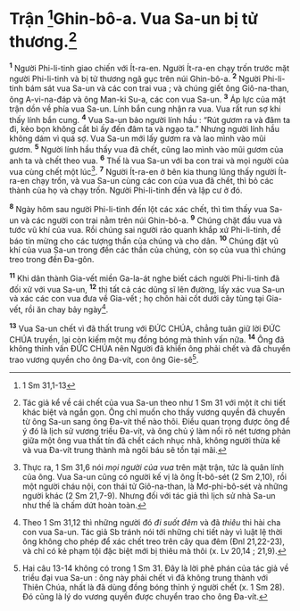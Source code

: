 # Trận [^1*]Ghin-bô-a. Vua Sa-un bị tử thương.[^1]
<sup><b>1</b></sup> Người Phi-li-tinh giao chiến với Ít-ra-en. Người Ít-ra-en chạy trốn trước mặt người Phi-li-tinh và bị tử thương ngã gục trên núi Ghin-bô-a. <sup><b>2</b></sup> Người Phi-li-tinh bám sát vua Sa-un và các con trai vua ; và chúng giết ông Giô-na-than, ông A-vi-na-đáp và ông Man-ki Su-a, các con vua Sa-un. <sup><b>3</b></sup> Áp lực của mặt trận dồn về phía vua Sa-un. Lính bắn cung nhận ra vua. Vua rất run sợ khi thấy lính bắn cung. <sup><b>4</b></sup> Vua Sa-un bảo người lính hầu : “Rút gươm ra và đâm ta đi, kẻo bọn không cắt bì ấy đến đâm ta và ngạo ta.” Nhưng người lính hầu không dám vì quá sợ. Vua Sa-un mới lấy gươm ra và lao mình vào mũi gươm. <sup><b>5</b></sup> Người lính hầu thấy vua đã chết, cũng lao mình vào mũi gươm của anh ta và chết theo vua. <sup><b>6</b></sup> Thế là vua Sa-un với ba con trai và mọi người của vua cùng chết một lúc[^2]. <sup><b>7</b></sup> Người Ít-ra-en ở bên kia thung lũng thấy người Ít-ra-en chạy trốn, và vua Sa-un cùng các con của vua đã chết, thì bỏ các thành của họ và chạy trốn. Người Phi-li-tinh đến và lập cư ở đó.

<sup><b>8</b></sup> Ngày hôm sau người Phi-li-tinh đến lột các xác chết, thì tìm thấy vua Sa-un và các người con trai nằm trên núi Ghin-bô-a. <sup><b>9</b></sup> Chúng chặt đầu vua và tước vũ khí của vua. Rồi chúng sai người rảo quanh khắp xứ Phi-li-tinh, để báo tin mừng cho các tượng thần của chúng và cho dân. <sup><b>10</b></sup> Chúng đặt vũ khí của vua Sa-un trong đền các thần của chúng, còn sọ của vua thì chúng treo trong đền Đa-gôn.

<sup><b>11</b></sup> Khi dân thành Gia-vết miền Ga-la-át nghe biết cách người Phi-li-tinh đã đối xử với vua Sa-un, <sup><b>12</b></sup> thì tất cả các dũng sĩ lên đường, lấy xác vua Sa-un và xác các con vua đưa về Gia-vết ; họ chôn hài cốt dưới cây tùng tại Gia-vết, rồi ăn chay bảy ngày[^3].

<sup><b>13</b></sup> Vua Sa-un chết vì đã thất trung với ĐỨC CHÚA, chẳng tuân giữ lời ĐỨC CHÚA truyền, lại còn kiếm một mụ đồng bóng mà thỉnh vấn nữa. <sup><b>14</b></sup> Ông đã không thỉnh vấn ĐỨC CHÚA nên Người đã khiến ông phải chết và đã chuyển trao vương quyền cho ông Đa-vít, con ông Gie-sê[^4].

[^1]: Tác giả kể về cái chết của vua Sa-un theo như 1 Sm 31 với một ít chi tiết khác biệt và ngắn gọn. Ông chỉ muốn cho thấy vương quyền đã chuyển từ ông Sa-un sang ông Đa-vít thế nào thôi. Điều quan trọng được ông để ý đó là lịch sử vương triều Đa-vít, và ông chủ ý làm nổi rõ nét tương phản giữa một ông vua thất tín đã chết cách nhục nhã, không người thừa kế và vua Đa-vít trung thành mà ngôi báu sẽ tồn tại mãi.
[^2]: Thực ra, 1 Sm 31,6 nói <i>mọi người của vua</i> trên mặt trận, tức là quân lính của ông. Vua Sa-un cũng có người kế vị là ông Ít-bô-sét (2 Sm 2,10), rồi một người cháu nội, con thái tử Giô-na-than, là Mơ-phi-bô-sét và những người khác (2 Sm 21,7-9). Nhưng đối với tác giả thì lịch sử nhà Sa-un như thế là chấm dứt hoàn toàn.
[^3]: Theo 1 Sm 31,12 thì những người đó <i>đi suốt đêm</i> và đã <i>thiêu</i> thi hài cha con vua Sa-un. Tác giả Sb tránh nói tới những chi tiết này vì luật lệ thời ông không cho phép để xác chết treo trên cây qua đêm (Đnl 21,22-23), và chỉ có kẻ phạm tội đặc biệt mới bị thiêu mà thôi (x. Lv 20,14 ; 21,9).
[^4]: Hai câu 13-14 không có trong 1 Sm 31. Đây là lời phê phán của tác giả về triều đại vua Sa-un : ông này phải chết vì đã không trung thành với Thiên Chúa, nhất là đã dùng đồng bóng thỉnh ý người chết (x. 1 Sm 28). Đó cũng là lý do vương quyền được chuyển trao cho ông Đa-vít.
[^1*]: 1 Sm 31,1-13
